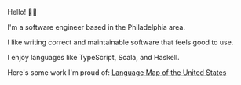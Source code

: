 Hello! 👋🏻

I'm a software engineer based in the Philadelphia area.

I like writing correct and maintainable software that feels good to use.

I enjoy languages like TypeScript, Scala, and Haskell.

Here's some work I'm proud of: [Language Map of the United States](https://languagemap.us)

<!--
**pcaisse/pcaisse** is a ✨ _special_ ✨ repository because its `README.md` (this file) appears on your GitHub profile.

Here are some ideas to get you started:

- 🔭 I’m currently working on ...
- 🌱 I’m currently learning ...
- 👯 I’m looking to collaborate on ...
- 🤔 I’m looking for help with ...
- 💬 Ask me about ...
- 📫 How to reach me: ...
- 😄 Pronouns: ...
- ⚡ Fun fact: ...
-->
